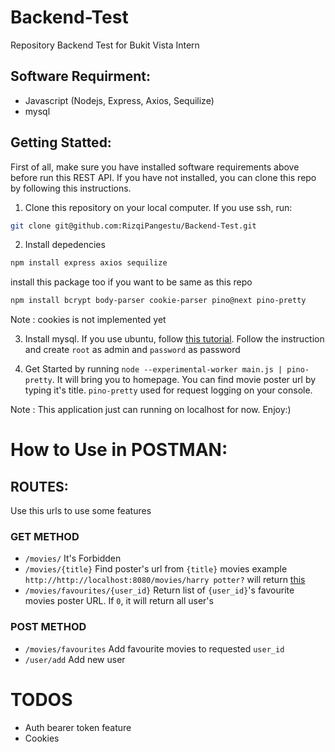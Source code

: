 # Backend-Test
Repository Backend Test for Bukit Vista Intern

## Software Requirment:
- Javascript (Nodejs, Express, Axios, Sequilize)
- mysql

## Getting Statted:
First of all, make sure you have installed software requirements above before run this REST API. If you have not installed, you can clone this repo by following this instructions.
1. Clone this repository on your local computer. If you use ssh, run:
```bash
git clone git@github.com:RizqiPangestu/Backend-Test.git
```

2. Install depedencies
```bash
npm install express axios sequilize
```
install this package too if you want to be same as this repo
```bash
npm install bcrypt body-parser cookie-parser pino@next pino-pretty
```
Note : cookies is not implemented yet

3. Install mysql. If you use ubuntu, follow [this tutorial](https://www.digitalocean.com/community/tutorials/how-to-install-mysql-on-ubuntu-20-04). Follow the instruction and create `root` as admin and `password` as password

4. Get Started by running `node --experimental-worker main.js | pino-pretty`. It will bring you to homepage. You can find movie poster url by typing it's title. `pino-pretty` used for request logging on your console. 


Note : This application just can running on localhost for now. Enjoy:)

# How to Use in POSTMAN:
## ROUTES:
Use this urls to use some features

### GET METHOD
- `/movies/` It's Forbidden
- `/movies/{title}` Find poster's url from `{title}` movies
example `http://http://localhost:8080/movies/harry potter?` will return [this](https://m.media-amazon.com/images/M/MV5BMGVmMWNiMDktYjQ0Mi00MWIxLTk0N2UtN2ZlYTdkN2IzNDNlXkEyXkFqcGdeQXVyODE5NzE3OTE@._V1_SX300.jpg)
- `/movies/favourites/{user_id}` Return list of `{user_id}`'s favourite movies poster URL. If `0`, it will return all user's 

### POST METHOD
- `/movies/favourites` Add favourite movies to requested `user_id`
- `/user/add` Add new user

# TODOS
- Auth bearer token feature
- Cookies